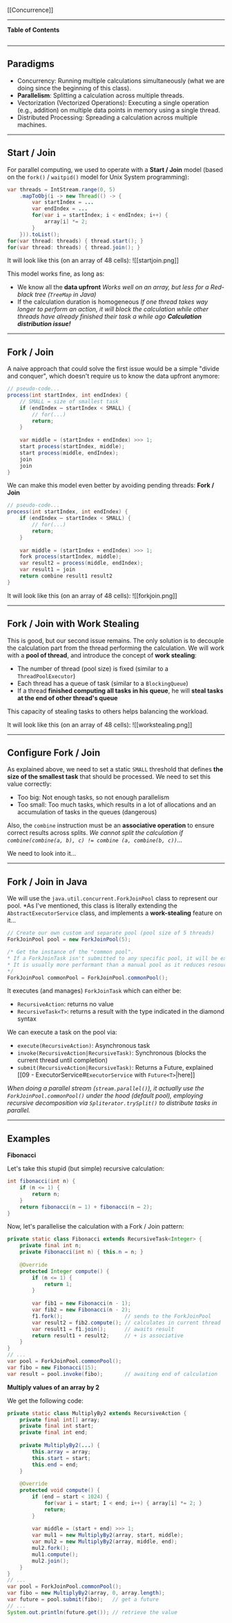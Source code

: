 [[Concurrence]]
****
**Table of Contents**
```table-of-contents
```

****
## Paradigms

- Concurrency: Running multiple calculations simultaneously (what we are doing since the beginning of this class).
- **Parallelism**: Splitting a calculation across multiple threads.
- Vectorization (Vectorized Operations): Executing a single operation (e.g., addition) on multiple data points in memory using a single thread.
- Distributed Processing: Spreading a calculation across multiple machines.


****
## Start / Join

For parallel computing, we used to operate with a **Start / Join** model (based on the `fork()` / `waitpid()` model for Unix System programming):
```java
var threads = IntStream.range(0, 5)
	.mapToObj(i -> new Thread(() -> {
		var startIndex = ...
		var endIndex = ...
		for(var i = startIndex; i < endIndex; i++) {
			array[i] *= 2;
		}
	})).toList();
for(var thread: threads) { thread.start(); }
for(var thread: threads) { thread.join(); }
```

It will look like this (on an array of 48 cells):
![[startjoin.png]]


This model works fine, as long as:
- We know all the **data upfront**
	*Works well on an array, but less for a Red-black tree (`TreeMap` in Java)*
- If the calculation duration is homogeneous
	*If one thread takes way longer to perform an action, it will block the calculation while other threads have already finished their task a while ago
	**Calculation distribution issue!***


****
## Fork / Join

A naive approach that could solve the first issue would be a simple "divide and conquer", which doesn't require us to know the data upfront anymore:
```java
// pseudo-code...
process(int startIndex, int endIndex) {
	// SMALL = size of smallest task
	if (endIndex – startIndex < SMALL) {
		// for(...)
		return;
	}
	
	var middle = (startIndex + endIndex) >>> 1;
	start process(startIndex, middle);
	start process(middle, endIndex);
	join
	join
}
```

We can make this model even better by avoiding pending threads: **Fork / Join**
```java
// pseudo-code...
process(int startIndex, int endIndex) {
	if (endIndex – startIndex < SMALL) {
		// for(...)
		return;
	}
	
	var middle = (startIndex + endIndex) >>> 1;
	fork process(startIndex, middle);
	var result2 = process(middle, endIndex);
	var result1 = join
	return combine result1 result2
}
```

It will look like this (on an array of 48 cells):
![[forkjoin.png]]


****
## Fork / Join with Work Stealing

This is good, but our second issue remains.
The only solution is to decouple the calculation part from the thread performing the calculation. We will work with a **pool of thread**, and introduce the concept of **work stealing**:
- The number of thread (pool size) is fixed (similar to a `ThreadPoolExecutor`)
- Each thread has a queue of task (similar to a `BlockingQueue`)
- If a thread **finished computing all tasks in his queue**, he will **steal tasks at the end of other thread's queue**

This capacity of stealing tasks to others helps balancing the workload.

It will look like this (on an array of 48 cells):
![[workstealing.png]]


****
## Configure Fork / Join

As explained above, we need to set a static `SMALL` threshold that defines **the size of the smallest task** that should be processed. We need to set this value correctly:
- Too big: Not enough tasks, so not enough parallelism
- Too small: Too much tasks, which results in a lot of allocations and an accumulation of tasks in the queues (dangerous)

Also, the `combine` instruction must be an **associative operation** to ensure correct results across splits.
	*We cannot split the calculation if `combine(combine(a, b), c) != combine (a, combine(b, c))`...*

We need to look into it...


****
## Fork / Join in Java

We will use the `java.util.concurrent.ForkJoinPool` class to represent our pool.
	*As I've mentioned, this class is literally extending the `AbstractExecutorService` class, and implements a **work-stealing** feature on it...
```java
// Create our own custom and separate pool (pool size of 5 threads)
ForkJoinPool pool = new ForkJoinPool(5);

/* Get the instance of the "common pool". 
* If a ForkJoinTask isn't submitted to any specific pool, it will be executed here. 
* It is usually more performant than a manual pool as it reduces resource usage (threads are slowly reclaimed during periods of non-use, and reinstated upon subsequent use) 
*/
ForkJoinPool commonPool = ForkJoinPool.commonPool();
```

It executes (and manages) `ForkJoinTask` which can either be:
- `RecursiveAction`: returns no value
- `RecursiveTask<T>`: returns a result with the type indicated in the diamond syntax

We can execute a task on the pool via:
- `execute(RecursiveAction)`: Asynchronous task
- `invoke(RecursiveAction|RecursiveTask)`: Synchronous (blocks the current thread until completion)
- `submit(RecursiveAction|RecursiveTask)`: Returns a Future, explained [[09 - ExecutorService#`ExecutorService` with `Future<T>`|here]]

*When doing a parallel stream (`stream.parallel()`), it actually use the `ForkJoinPool.commonPool()` under the hood (default pool), employing recursive decomposition via `Spliterator.trySplit()` to distribute tasks in parallel.*


****
## Examples

**Fibonacci**

Let's take this stupid (but simple) recursive calculation:
```java
int fibonacci(int n) {
	if (n <= 1) {
		return n;
	}
	return fibonacci(n – 1) + fibonacci(n – 2);
}
```

Now, let's parallelise the calculation with a Fork / Join pattern:
```java
private static class Fibonacci extends RecursiveTask<Integer> {
	private final int n;
	private Fibonacci(int n) { this.n = n; }
	
	@Override
	protected Integer compute() {
		if (n <= 1) {
			return 1;
		}
		
		var fib1 = new Fibonacci(n - 1);
		var fib2 = new Fibonacci(n - 2);
		f1.fork();                    // sends to the ForkJoinPool
		var result2 = fib2.compute(); // calculates in current thread
		var result1 = f1.join();      // awaits result
		return result1 + result2;     // + is associative
	}
}
// ... 
var pool = ForkJoinPool.commonPool();
var fibo = new Fibonacci(15);
var result = pool.invoke(fibo);       // awaiting end of calculation
```


**Multiply values of an array by 2**

We get the following code:
```java
private static class MultiplyBy2 extends RecursiveAction {
	private final int[] array;
	private final int start;
	private final int end;
	
	private MultiplyBy2(...) { 
		this.array = array; 
		this.start = start; 
		this.end = end; 
	}
	
	@Override
	protected void compute() {
		if (end – start < 1024) {
			for(var i = start; I < end; i++) { array[i] *= 2; }
			return;
		}
		
		var middle = (start + end) >>> 1;
		var mul1 = new MultiplyBy2(array, start, middle);
		var mul2 = new MultiplyBy2(array, middle, end);
		mul2.fork();
		mul1.compute();
		mul2.join();
	}
}
// ...
var pool = ForkJoinPool.commonPool();
var fibo = new MultiplyBy2(array, 0, array.length);
var future = pool.submit(fibo);   // get a future
// ...
System.out.println(future.get()); // retrieve the value
```